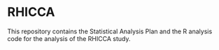 # RHICCA
This repository contains the Statistical Analysis Plan and the R analysis code for the analysis of the RHICCA study.
